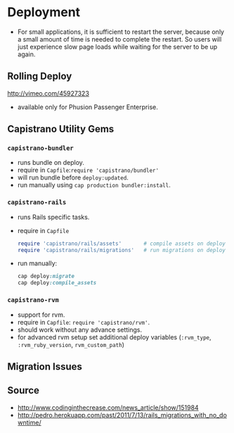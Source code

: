 # Deployment


* For small applications, it is sufficient to restart the server, because only a small amount of time is needed to complete the restart. So users will just experience slow page loads while waiting for the server to be up again.


## Rolling Deploy

http://vimeo.com/45927323

- available only for Phusion Passenger Enterprise.


## Capistrano Utility Gems

### `capistrano-bundler`

  - runs bundle on deploy.
  - require in `Capfile`:`require 'capistrano/bundler'`
  - will run bundle before `deploy:updated`.
  - run manually using `cap production bundler:install`.


### `capistrano-rails`
  
  - runs Rails specific tasks.
  - require in `Capfile`
  
    ```ruby
    require 'capistrano/rails/assets'       # compile assets on deploy
    require 'capistrano/rails/migrations'   # run migrations on deploy
    ```

  - run manually:
  
    ```ruby
    cap deploy:migrate
    cap deploy:compile_assets
    ```

### `capistrano-rvm`
  
  - support for rvm.
  - require in `Capfile`: `require 'capistrano/rvm'`.
  - should work without any advance settings.
  - for advanced rvm setup set additional deploy variables (`:rvm_type`, `:rvm_ruby_version`, `rvm_custom_path`)


## Migration Issues



## Source

* http://www.codinginthecrease.com/news_article/show/151984
* http://pedro.herokuapp.com/past/2011/7/13/rails_migrations_with_no_downtime/
